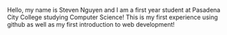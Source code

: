 Hello, my name is Steven Nguyen and I am a first year student at Pasadena City College studying Computer Science! This is my first experience using github as well as my first introduction to web development! 
